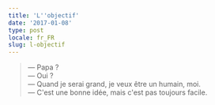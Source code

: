 ```yaml
---
title: 'L''objectif'
date: '2017-01-08'
type: post
locale: fr_FR
slug: l-objectif
---
```


> — Papa ?  
> — Oui ?  
> — Quand je serai grand, je veux être un humain, moi.  
> — C'est une bonne idée, mais c'est pas toujours facile.
